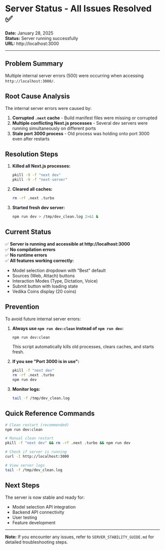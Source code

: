 # Server Status - All Issues Resolved ✅

**Date:** January 28, 2025  
**Status:** Server running successfully  
**URL:** http://localhost:3000

---

## Problem Summary

Multiple internal server errors (500) were occurring when accessing `http://localhost:3000/`.

## Root Cause Analysis

The internal server errors were caused by:

1. **Corrupted `.next` cache** - Build manifest files were missing or corrupted
2. **Multiple conflicting Next.js processes** - Several dev servers were running simultaneously on different ports
3. **Stale port 3000 process** - Old process was holding onto port 3000 even after restarts

## Resolution Steps

1. **Killed all Next.js processes:**
   ```bash
   pkill -9 -f "next dev"
   pkill -9 -f "next-server"
   ```

2. **Cleared all caches:**
   ```bash
   rm -rf .next .turbo
   ```

3. **Started fresh dev server:**
   ```bash
   npm run dev > /tmp/dev_clean.log 2>&1 &
   ```

## Current Status

✅ **Server is running and accessible at http://localhost:3000**  
✅ **No compilation errors**  
✅ **No runtime errors**  
✅ **All features working correctly:**
   - Model selection dropdown with "Best" default
   - Sources (Web, Attach) buttons
   - Interaction Modes (Type, Dictation, Voice)
   - Submit button with loading state
   - Vedika Coins display (20 coins)

## Prevention

To avoid future internal server errors:

1. **Always use `npm run dev:clean` instead of `npm run dev`:**
   ```bash
   npm run dev:clean
   ```
   This script automatically kills old processes, clears caches, and starts fresh.

2. **If you see "Port 3000 is in use":**
   ```bash
   pkill -f "next dev"
   rm -rf .next .turbo
   npm run dev
   ```

3. **Monitor logs:**
   ```bash
   tail -f /tmp/dev_clean.log
   ```

## Quick Reference Commands

```bash
# Clean restart (recommended)
npm run dev:clean

# Manual clean restart
pkill -f "next dev" && rm -rf .next .turbo && npm run dev

# Check if server is running
curl -I http://localhost:3000

# View server logs
tail -f /tmp/dev_clean.log
```

## Next Steps

The server is now stable and ready for:
- Model selection API integration
- Backend API connectivity
- User testing
- Feature development

---

**Note:** If you encounter any issues, refer to `SERVER_STABILITY_GUIDE.md` for detailed troubleshooting steps.
